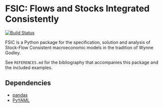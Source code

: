 # FSIC: Flows and Stocks Integrated Consistently

[![Build Status](https://travis-ci.org/ChrisThoung/fsic.svg?branch=development)](https://travis-ci.org/ChrisThoung/fsic)

FSIC is a Python package for the specification, solution and analysis of
Stock-Flow Consistent macroeconomic models in the tradition of Wynne Godley.

See `REFERENCES.md` for the bibliography that accompanies this package and the
included examples.

## Dependencies

* [pandas](http://pandas.pydata.org/)
* [PyYAML](http://pyyaml.org/wiki/PyYAML)
